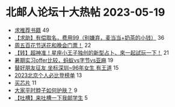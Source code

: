 # 北邮人论坛十大热帖 2023-05-19

- [求推荐书籍](https://bbs.byr.cn/article/Talking/6388171) 49
- [【求助】有偿取名，费用99（别嫌弃，麦当当+奶茶的小钱）](https://bbs.byr.cn/article/Feeling/3199602) 36
- [周五百花节送花和晚会门票！](https://bbs.byr.cn/article/Picture/3341147) 22
- [【转】超神准！星座小王子独创的新型占卜、來一起試玩一下！](https://bbs.byr.cn/article/Constellations/326533) 21
- [暑期实习offer比较，蚂蚁vs字节vs亚麻](https://bbs.byr.cn/article/Job/2191134) 19
- [替好朋友征友  坐标深圳~96年女生 有王道](https://bbs.byr.cn/article/Friends/2040229) 15
- [2023北京个人必比登榜单](https://bbs.byr.cn/article/Food/524178) 13
- [买芯片](https://bbs.byr.cn/article/Financial/82919) 11
- [大家平时脖子如何护肤？](https://bbs.byr.cn/article/Beauty/334325) 9
- [【吐槽】来吐槽一下我邮学生](https://bbs.byr.cn/article/WorkLife/1199976) 5


